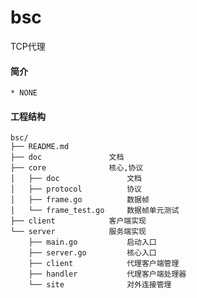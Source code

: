 bsc
=======

TCP代理

#### 简介
    * NONE

#### 工程结构
    bsc/
    ├── README.md
    ├── doc               文档
    ├── core              核心,协议
    │   ├── doc               文档
    │   ├── protocol          协议
    │   ├── frame.go          数据帧
    │   └── frame_test.go     数据帧单元测试
    ├── client            客户端实现
    └── server            服务端实现
        ├── main.go           启动入口
        ├── server.go         核心入口
        ├── client            代理客户端管理
        ├── handler           代理客户端处理器
        └── site              对外连接管理